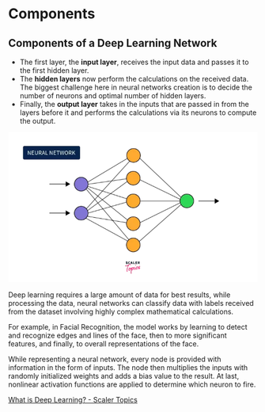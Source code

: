 # Components

## Components of a Deep Learning Network

- The first layer, the **input layer**, receives the input data and passes it to the first hidden layer.
- The **hidden layers** now perform the calculations on the received data. The biggest challenge here in neural networks creation is to decide the number of neurons and optimal number of hidden layers.
- Finally, the **output layer** takes in the inputs that are passed in from the layers before it and performs the calculations via its neurons to compute the output.

![neural network in deep learning](../../media/Pasted%20image%2020240917230635.png)

Deep learning requires a large amount of data for best results, while processing the data, neural networks can classify data with labels received from the dataset involving highly complex mathematical calculations.

For example, in Facial Recognition, the model works by learning to detect and recognize edges and lines of the face, then to more significant features, and finally, to overall representations of the face.

While representing a neural network, every node is provided with information in the form of inputs. The node then multiplies the inputs with randomly initialized weights and adds a bias value to the result. At last, nonlinear activation functions are applied to determine which neuron to fire.

[What is Deep Learning? - Scaler Topics](https://www.scaler.com/topics/what-is-deep-learning/)
